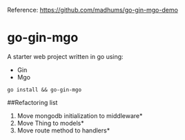 Reference: https://github.com/madhums/go-gin-mgo-demo

# go-gin-mgo
A starter web project written in go using:
- Gin
- Mgo

```
go install && go-gin-mgo
```

##Refactoring list
 1. Move mongodb initialization to middleware*
 2. Move Thing to models*
 3. Move route method to handlers*


